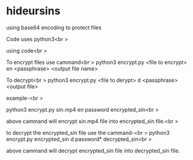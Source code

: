 # hideursins
using base64 encoding to protect files

Code uses python3<br \>

using code<br \>

To encrypt files use cammand<br \>
python3 encrypt.py \<file to encrypt\> en \<passphrase> \<output file name>

To decrypt<br \>
python3 encrypt.py \<file to derypt\> d \<passphrase\> \<output file\>

example-<br \>

python3 encrypt.py sin.mp4 en password encrypted_sin<br \>

above cammand will encrypt sin.mp4 file into encrypted_sin file.<br \>

to decrypt the encrypted_sin file use the cammand-<br \>
python3 encrypt.py encrypted_sin d password* decrypted_sin<br \>

above cammand will decrypt encrypted_sin file into decrypted_sin file.
